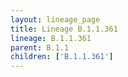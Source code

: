 ```yaml
---
layout: lineage_page
title: Lineage B.1.1.361
lineage: B.1.1.361
parent: B.1.1
children: ['B.1.1.361']
---
```


